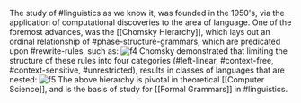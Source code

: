 The study of #linguistics as we know it, was founded in the 1950's, via the application of computational discoveries to the area of language.
One of the foremost advances, was the [[Chomsky Hierarchy]], which lays out an ordinal relationship of #phase-structure-grammars, which are predicated upon #rewrite-rules, such as: ![f4]
Chomsky demonstrated that limiting the structure of these rules into four categories (#left-linear, #context-free, #context-sensitive, #unrestricted), results in classes of languages that are nested: ![f5]
The above hierarchy is pivotal in theoretical [[Computer Science]], and is the basis of study for [[Formal Grammars]] in #linguistics. 

[f4]: http://chart.apis.google.com/chart?cht=tx&chl=\large{S->\text{NP}\;\text{VP}}

[f5]: http://chart.apis.google.com/chart?cht=tx&chl=\large{{\ell_{LL}\sub\ell_{CF}\ell_{CS}\ell_{UR}}}